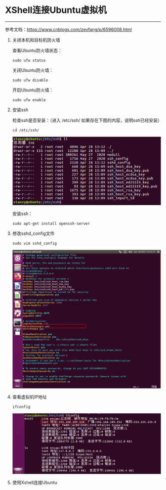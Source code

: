 # XShell连接Ubuntu虚拟机

---

参考文档：https://www.cnblogs.com/zevfang/p/6596008.html

1.  关闭本机和目标机防火墙

    查看Ubuntu防火墙状态：

    ```shell
    sudo ufw status
    ```

    关闭Ubuntu防火墙：

    ```shell
    sudo ufw disable
    ```

    开启Ubuntu防火墙：

    ```shell
    sudo ufw enable
    ```

2.  安装ssh

    检查ssh是否安装：（进入 /etc/ssh/ 如果存在下图的内容，说明ssh已经安装）

    ```shell
    cd /etc/ssh/
    ```

    ![image-20210428132116016](markdown/XShell连接Ubuntu虚拟机.assets/image-20210428132116016.png)

    安装ssh：

    ```shell
    sudo apt-get install openssh-server
    ```

3.  修改sshd_config文件

    ```shell
    sudo vim sshd_config
    ```

    ![image-20210428132455884](markdown/XShell连接Ubuntu虚拟机.assets/image-20210428132455884.png)

4.  查看虚拟机IP地址

    ```shell
    ifconfig
    ```

    ![image-20210428132618893](markdown/XShell连接Ubuntu虚拟机.assets/image-20210428132618893.png)

5.  使用Xshell连接Ubuntu